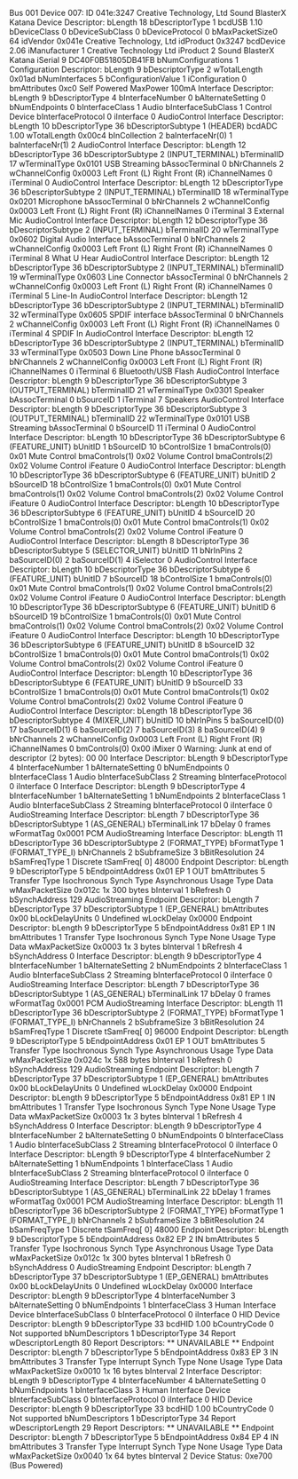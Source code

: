Bus 001 Device 007: ID 041e:3247 Creative Technology, Ltd Sound BlasterX Katana
Device Descriptor:
  bLength                18
  bDescriptorType         1
  bcdUSB               1.10
  bDeviceClass            0 
  bDeviceSubClass         0 
  bDeviceProtocol         0 
  bMaxPacketSize0        64
  idVendor           0x041e Creative Technology, Ltd
  idProduct          0x3247 
  bcdDevice            2.06
  iManufacturer           1 Creative Technology Ltd
  iProduct                2 Sound BlasterX Katana
  iSerial                 9 DC40F0B51805DB41FB
  bNumConfigurations      1
  Configuration Descriptor:
    bLength                 9
    bDescriptorType         2
    wTotalLength       0x01ad
    bNumInterfaces          5
    bConfigurationValue     1
    iConfiguration          0 
    bmAttributes         0xc0
      Self Powered
    MaxPower              100mA
    Interface Descriptor:
      bLength                 9
      bDescriptorType         4
      bInterfaceNumber        0
      bAlternateSetting       0
      bNumEndpoints           0
      bInterfaceClass         1 Audio
      bInterfaceSubClass      1 Control Device
      bInterfaceProtocol      0 
      iInterface              0 
      AudioControl Interface Descriptor:
        bLength                10
        bDescriptorType        36
        bDescriptorSubtype      1 (HEADER)
        bcdADC               1.00
        wTotalLength       0x00c4
        bInCollection           2
        baInterfaceNr(0)        1
        baInterfaceNr(1)        2
      AudioControl Interface Descriptor:
        bLength                12
        bDescriptorType        36
        bDescriptorSubtype      2 (INPUT_TERMINAL)
        bTerminalID            17
        wTerminalType      0x0101 USB Streaming
        bAssocTerminal          0
        bNrChannels             2
        wChannelConfig     0x0003
          Left Front (L)
          Right Front (R)
        iChannelNames           0 
        iTerminal               0 
      AudioControl Interface Descriptor:
        bLength                12
        bDescriptorType        36
        bDescriptorSubtype      2 (INPUT_TERMINAL)
        bTerminalID            18
        wTerminalType      0x0201 Microphone
        bAssocTerminal          0
        bNrChannels             2
        wChannelConfig     0x0003
          Left Front (L)
          Right Front (R)
        iChannelNames           0 
        iTerminal               3 External Mic
      AudioControl Interface Descriptor:
        bLength                12
        bDescriptorType        36
        bDescriptorSubtype      2 (INPUT_TERMINAL)
        bTerminalID            20
        wTerminalType      0x0602 Digital Audio Interface
        bAssocTerminal          0
        bNrChannels             2
        wChannelConfig     0x0003
          Left Front (L)
          Right Front (R)
        iChannelNames           0 
        iTerminal               8 What U Hear
      AudioControl Interface Descriptor:
        bLength                12
        bDescriptorType        36
        bDescriptorSubtype      2 (INPUT_TERMINAL)
        bTerminalID            19
        wTerminalType      0x0603 Line Connector
        bAssocTerminal          0
        bNrChannels             2
        wChannelConfig     0x0003
          Left Front (L)
          Right Front (R)
        iChannelNames           0 
        iTerminal               5 Line-In
      AudioControl Interface Descriptor:
        bLength                12
        bDescriptorType        36
        bDescriptorSubtype      2 (INPUT_TERMINAL)
        bTerminalID            32
        wTerminalType      0x0605 SPDIF interface
        bAssocTerminal          0
        bNrChannels             2
        wChannelConfig     0x0003
          Left Front (L)
          Right Front (R)
        iChannelNames           0 
        iTerminal               4 SPDIF In
      AudioControl Interface Descriptor:
        bLength                12
        bDescriptorType        36
        bDescriptorSubtype      2 (INPUT_TERMINAL)
        bTerminalID            33
        wTerminalType      0x0503 Down Line Phone
        bAssocTerminal          0
        bNrChannels             2
        wChannelConfig     0x0003
          Left Front (L)
          Right Front (R)
        iChannelNames           0 
        iTerminal               6 Bluetooth/USB Flash
      AudioControl Interface Descriptor:
        bLength                 9
        bDescriptorType        36
        bDescriptorSubtype      3 (OUTPUT_TERMINAL)
        bTerminalID            21
        wTerminalType      0x0301 Speaker
        bAssocTerminal          0
        bSourceID               1
        iTerminal               7 Speakers
      AudioControl Interface Descriptor:
        bLength                 9
        bDescriptorType        36
        bDescriptorSubtype      3 (OUTPUT_TERMINAL)
        bTerminalID            22
        wTerminalType      0x0101 USB Streaming
        bAssocTerminal          0
        bSourceID              11
        iTerminal               0 
      AudioControl Interface Descriptor:
        bLength                10
        bDescriptorType        36
        bDescriptorSubtype      6 (FEATURE_UNIT)
        bUnitID                 1
        bSourceID              10
        bControlSize            1
        bmaControls(0)       0x01
          Mute Control
        bmaControls(1)       0x02
          Volume Control
        bmaControls(2)       0x02
          Volume Control
        iFeature                0 
      AudioControl Interface Descriptor:
        bLength                10
        bDescriptorType        36
        bDescriptorSubtype      6 (FEATURE_UNIT)
        bUnitID                 2
        bSourceID              18
        bControlSize            1
        bmaControls(0)       0x01
          Mute Control
        bmaControls(1)       0x02
          Volume Control
        bmaControls(2)       0x02
          Volume Control
        iFeature                0 
      AudioControl Interface Descriptor:
        bLength                10
        bDescriptorType        36
        bDescriptorSubtype      6 (FEATURE_UNIT)
        bUnitID                 4
        bSourceID              20
        bControlSize            1
        bmaControls(0)       0x01
          Mute Control
        bmaControls(1)       0x02
          Volume Control
        bmaControls(2)       0x02
          Volume Control
        iFeature                0 
      AudioControl Interface Descriptor:
        bLength                 8
        bDescriptorType        36
        bDescriptorSubtype      5 (SELECTOR_UNIT)
        bUnitID                11
        bNrInPins               2
        baSourceID(0)           2
        baSourceID(1)           4
        iSelector               0 
      AudioControl Interface Descriptor:
        bLength                10
        bDescriptorType        36
        bDescriptorSubtype      6 (FEATURE_UNIT)
        bUnitID                 7
        bSourceID              18
        bControlSize            1
        bmaControls(0)       0x01
          Mute Control
        bmaControls(1)       0x02
          Volume Control
        bmaControls(2)       0x02
          Volume Control
        iFeature                0 
      AudioControl Interface Descriptor:
        bLength                10
        bDescriptorType        36
        bDescriptorSubtype      6 (FEATURE_UNIT)
        bUnitID                 6
        bSourceID              19
        bControlSize            1
        bmaControls(0)       0x01
          Mute Control
        bmaControls(1)       0x02
          Volume Control
        bmaControls(2)       0x02
          Volume Control
        iFeature                0 
      AudioControl Interface Descriptor:
        bLength                10
        bDescriptorType        36
        bDescriptorSubtype      6 (FEATURE_UNIT)
        bUnitID                 8
        bSourceID              32
        bControlSize            1
        bmaControls(0)       0x01
          Mute Control
        bmaControls(1)       0x02
          Volume Control
        bmaControls(2)       0x02
          Volume Control
        iFeature                0 
      AudioControl Interface Descriptor:
        bLength                10
        bDescriptorType        36
        bDescriptorSubtype      6 (FEATURE_UNIT)
        bUnitID                 9
        bSourceID              33
        bControlSize            1
        bmaControls(0)       0x01
          Mute Control
        bmaControls(1)       0x02
          Volume Control
        bmaControls(2)       0x02
          Volume Control
        iFeature                0 
      AudioControl Interface Descriptor:
        bLength                18
        bDescriptorType        36
        bDescriptorSubtype      4 (MIXER_UNIT)
        bUnitID                10
        bNrInPins               5
        baSourceID(0)          17
        baSourceID(1)           6
        baSourceID(2)           7
        baSourceID(3)           8
        baSourceID(4)           9
        bNrChannels             2
        wChannelConfig     0x0003
          Left Front (L)
          Right Front (R)
        iChannelNames           0 
        bmControls(0)        0x00
        iMixer                  0 
      Warning: Junk at end of descriptor (2 bytes):
        00 00 
    Interface Descriptor:
      bLength                 9
      bDescriptorType         4
      bInterfaceNumber        1
      bAlternateSetting       0
      bNumEndpoints           0
      bInterfaceClass         1 Audio
      bInterfaceSubClass      2 Streaming
      bInterfaceProtocol      0 
      iInterface              0 
    Interface Descriptor:
      bLength                 9
      bDescriptorType         4
      bInterfaceNumber        1
      bAlternateSetting       1
      bNumEndpoints           2
      bInterfaceClass         1 Audio
      bInterfaceSubClass      2 Streaming
      bInterfaceProtocol      0 
      iInterface              0 
      AudioStreaming Interface Descriptor:
        bLength                 7
        bDescriptorType        36
        bDescriptorSubtype      1 (AS_GENERAL)
        bTerminalLink          17
        bDelay                  0 frames
        wFormatTag         0x0001 PCM
      AudioStreaming Interface Descriptor:
        bLength                11
        bDescriptorType        36
        bDescriptorSubtype      2 (FORMAT_TYPE)
        bFormatType             1 (FORMAT_TYPE_I)
        bNrChannels             2
        bSubframeSize           3
        bBitResolution         24
        bSamFreqType            1 Discrete
        tSamFreq[ 0]        48000
      Endpoint Descriptor:
        bLength                 9
        bDescriptorType         5
        bEndpointAddress     0x01  EP 1 OUT
        bmAttributes            5
          Transfer Type            Isochronous
          Synch Type               Asynchronous
          Usage Type               Data
        wMaxPacketSize     0x012c  1x 300 bytes
        bInterval               1
        bRefresh                0
        bSynchAddress         129
        AudioStreaming Endpoint Descriptor:
          bLength                 7
          bDescriptorType        37
          bDescriptorSubtype      1 (EP_GENERAL)
          bmAttributes         0x00
          bLockDelayUnits         0 Undefined
          wLockDelay         0x0000
      Endpoint Descriptor:
        bLength                 9
        bDescriptorType         5
        bEndpointAddress     0x81  EP 1 IN
        bmAttributes            1
          Transfer Type            Isochronous
          Synch Type               None
          Usage Type               Data
        wMaxPacketSize     0x0003  1x 3 bytes
        bInterval               1
        bRefresh                4
        bSynchAddress           0
    Interface Descriptor:
      bLength                 9
      bDescriptorType         4
      bInterfaceNumber        1
      bAlternateSetting       2
      bNumEndpoints           2
      bInterfaceClass         1 Audio
      bInterfaceSubClass      2 Streaming
      bInterfaceProtocol      0 
      iInterface              0 
      AudioStreaming Interface Descriptor:
        bLength                 7
        bDescriptorType        36
        bDescriptorSubtype      1 (AS_GENERAL)
        bTerminalLink          17
        bDelay                  0 frames
        wFormatTag         0x0001 PCM
      AudioStreaming Interface Descriptor:
        bLength                11
        bDescriptorType        36
        bDescriptorSubtype      2 (FORMAT_TYPE)
        bFormatType             1 (FORMAT_TYPE_I)
        bNrChannels             2
        bSubframeSize           3
        bBitResolution         24
        bSamFreqType            1 Discrete
        tSamFreq[ 0]        96000
      Endpoint Descriptor:
        bLength                 9
        bDescriptorType         5
        bEndpointAddress     0x01  EP 1 OUT
        bmAttributes            5
          Transfer Type            Isochronous
          Synch Type               Asynchronous
          Usage Type               Data
        wMaxPacketSize     0x024c  1x 588 bytes
        bInterval               1
        bRefresh                0
        bSynchAddress         129
        AudioStreaming Endpoint Descriptor:
          bLength                 7
          bDescriptorType        37
          bDescriptorSubtype      1 (EP_GENERAL)
          bmAttributes         0x00
          bLockDelayUnits         0 Undefined
          wLockDelay         0x0000
      Endpoint Descriptor:
        bLength                 9
        bDescriptorType         5
        bEndpointAddress     0x81  EP 1 IN
        bmAttributes            1
          Transfer Type            Isochronous
          Synch Type               None
          Usage Type               Data
        wMaxPacketSize     0x0003  1x 3 bytes
        bInterval               1
        bRefresh                4
        bSynchAddress           0
    Interface Descriptor:
      bLength                 9
      bDescriptorType         4
      bInterfaceNumber        2
      bAlternateSetting       0
      bNumEndpoints           0
      bInterfaceClass         1 Audio
      bInterfaceSubClass      2 Streaming
      bInterfaceProtocol      0 
      iInterface              0 
    Interface Descriptor:
      bLength                 9
      bDescriptorType         4
      bInterfaceNumber        2
      bAlternateSetting       1
      bNumEndpoints           1
      bInterfaceClass         1 Audio
      bInterfaceSubClass      2 Streaming
      bInterfaceProtocol      0 
      iInterface              0 
      AudioStreaming Interface Descriptor:
        bLength                 7
        bDescriptorType        36
        bDescriptorSubtype      1 (AS_GENERAL)
        bTerminalLink          22
        bDelay                  1 frames
        wFormatTag         0x0001 PCM
      AudioStreaming Interface Descriptor:
        bLength                11
        bDescriptorType        36
        bDescriptorSubtype      2 (FORMAT_TYPE)
        bFormatType             1 (FORMAT_TYPE_I)
        bNrChannels             2
        bSubframeSize           3
        bBitResolution         24
        bSamFreqType            1 Discrete
        tSamFreq[ 0]        48000
      Endpoint Descriptor:
        bLength                 9
        bDescriptorType         5
        bEndpointAddress     0x82  EP 2 IN
        bmAttributes            5
          Transfer Type            Isochronous
          Synch Type               Asynchronous
          Usage Type               Data
        wMaxPacketSize     0x012c  1x 300 bytes
        bInterval               1
        bRefresh                0
        bSynchAddress           0
        AudioStreaming Endpoint Descriptor:
          bLength                 7
          bDescriptorType        37
          bDescriptorSubtype      1 (EP_GENERAL)
          bmAttributes         0x00
          bLockDelayUnits         0 Undefined
          wLockDelay         0x0000
    Interface Descriptor:
      bLength                 9
      bDescriptorType         4
      bInterfaceNumber        3
      bAlternateSetting       0
      bNumEndpoints           1
      bInterfaceClass         3 Human Interface Device
      bInterfaceSubClass      0 
      bInterfaceProtocol      0 
      iInterface              0 
        HID Device Descriptor:
          bLength                 9
          bDescriptorType        33
          bcdHID               1.00
          bCountryCode            0 Not supported
          bNumDescriptors         1
          bDescriptorType        34 Report
          wDescriptorLength      80
         Report Descriptors: 
           ** UNAVAILABLE **
      Endpoint Descriptor:
        bLength                 7
        bDescriptorType         5
        bEndpointAddress     0x83  EP 3 IN
        bmAttributes            3
          Transfer Type            Interrupt
          Synch Type               None
          Usage Type               Data
        wMaxPacketSize     0x0010  1x 16 bytes
        bInterval               2
    Interface Descriptor:
      bLength                 9
      bDescriptorType         4
      bInterfaceNumber        4
      bAlternateSetting       0
      bNumEndpoints           1
      bInterfaceClass         3 Human Interface Device
      bInterfaceSubClass      0 
      bInterfaceProtocol      0 
      iInterface              0 
        HID Device Descriptor:
          bLength                 9
          bDescriptorType        33
          bcdHID               1.00
          bCountryCode            0 Not supported
          bNumDescriptors         1
          bDescriptorType        34 Report
          wDescriptorLength      29
         Report Descriptors: 
           ** UNAVAILABLE **
      Endpoint Descriptor:
        bLength                 7
        bDescriptorType         5
        bEndpointAddress     0x84  EP 4 IN
        bmAttributes            3
          Transfer Type            Interrupt
          Synch Type               None
          Usage Type               Data
        wMaxPacketSize     0x0040  1x 64 bytes
        bInterval               2
Device Status:     0xe700
  (Bus Powered)
